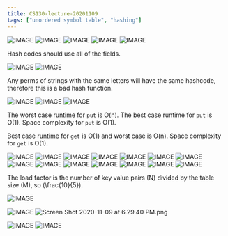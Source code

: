 ```yaml
---
title: CS130-lecture-20201109
tags: ["unordered symbol table", "hashing"]
---
```


![IMAGE](/notes/3C39E93EE64650722DA143AFCE290708.jpg)
![IMAGE](/notes/EE52C4D04994886511E9CFA48879E265.jpg)
![IMAGE](/notes/9BFA6B1A6EA1D53CFE604B6EDA0EE98E.jpg)
![IMAGE](/notes/8B6777D38FA357D8BCD9021CBCC8A925.jpg)
![IMAGE](/notes/57A18BF12227EEBFF7F96F5FD3268DB7.jpg)

Hash codes should use all of the fields.

![IMAGE](/notes/8C4C1DB93BC23FC1B7BE81C73757D1DE.jpg)
![IMAGE](/notes/ED78D1A3FDA10FB0588E18C5912660E2.jpg)

Any perms of strings with the same letters will have the same hashcode, therefore this is a bad hash function.

![IMAGE](/notes/4870A9070C064A485FEB02C790950ECF.jpg)
![IMAGE](/notes/0EDA66877DEFE62221D6448C31058916.jpg)
![IMAGE](/notes/5199153D8632E57D5E7A9DBE52629126.jpg)

The worst case runtime for `put` is O(n).
The best case runtime for `put` is O(1).
Space complexity for `put` is O(1).

Best case runtime for `get` is O(1) and worst case is O(n).
Space complexity for `get` is O(1).

![IMAGE](/notes/EC8CEFBF1620D466E0672B5F88CBC5A3.jpg)
![IMAGE](/notes/341E819BAED17B4E8D6E88176B8AC5F3.jpg)
![IMAGE](/notes/2D78A9380EEF0F652D63BD9820731937.jpg)
![IMAGE](/notes/79600262EEF805586CC9D0A963874D54.jpg)
![IMAGE](/notes/CA542426925687A98233B20C9681D429.jpg)
![IMAGE](/notes/2DE095A8AE9A7A45FA5200CB1C1FA598.jpg)
![IMAGE](/notes/43BAFFB2C467306D94E659E9333F05A4.jpg)
![IMAGE](/notes/4BCB1F08F1622E7FD77CFF42914F0580.jpg)
![IMAGE](/notes/EA2AB45A067167E5F0CAA574C8DBB647.jpg)
![IMAGE](/notes/334B6C21E23569FD235C44FF10A13E89.jpg)
![IMAGE](/notes/E42D08477C3E20AB0C5733D520E654A7.jpg)
![IMAGE](/notes/87E7AA5C2A51A47F03891F01B1182B12.jpg)
![IMAGE](/notes/E054CB8521B81A8DFE1C5329A4B62689.jpg)
![IMAGE](/notes/E8BCBC3A23E60A2FB7F133B2789B42BE.jpg)

The load factor is the number of key value pairs \(N\) divided by the table size \(M\), so \(\frac{10}{5}).

![IMAGE](/notes/F4F7D394FC636BE1E47FFF2BE47E67D0.jpg)

![IMAGE](/notes/6B697F395BEAD8C0AF77C2A26D91CCF0.jpg)
![Screen Shot 2020-11-09 at 6.29.40 PM.png](/notes/D4AF28583B70C3BB89BA5E7AD2B1F4E1.png)

![IMAGE](/notes/90817B2D49828CCAAFFF4700B2924DDF.jpg)
![IMAGE](/notes/1B75C5FED8D376E828D36C93194982F2.jpg)
